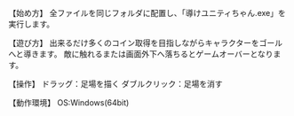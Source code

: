 【始め方】
全ファイルを同じフォルダに配置し、「導けユニティちゃん.exe」を実行します。

【遊び方】
出来るだけ多くのコイン取得を目指しながらキャラクターをゴールへと導きます。
敵に触れるまたは画面外下へ落ちるとゲームオーバーとなります。

【操作】
ドラッグ：足場を描く
ダブルクリック：足場を消す

【動作環境】
OS:Windows(64bit)
